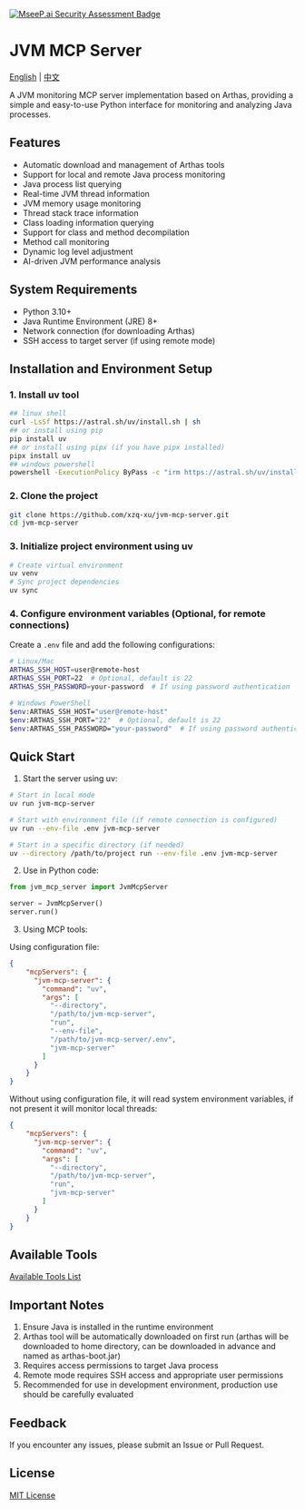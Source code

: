 [![MseeP.ai Security Assessment Badge](https://mseep.net/pr/xzq-xu-jvm-mcp-server-badge.png)](https://mseep.ai/app/xzq-xu-jvm-mcp-server)

# JVM MCP Server

[English](README.md) | [中文](README_zh.md)

A JVM monitoring MCP server implementation based on Arthas, providing a simple and easy-to-use Python interface for monitoring and analyzing Java processes.

## Features

- Automatic download and management of Arthas tools
- Support for local and remote Java process monitoring
- Java process list querying
- Real-time JVM thread information
- JVM memory usage monitoring
- Thread stack trace information
- Class loading information querying
- Support for class and method decompilation
- Method call monitoring
- Dynamic log level adjustment
- AI-driven JVM performance analysis

## System Requirements

- Python 3.10+
- Java Runtime Environment (JRE) 8+
- Network connection (for downloading Arthas)
- SSH access to target server (if using remote mode)

## Installation and Environment Setup

### 1. Install uv tool

```bash
## linux shell
curl -LsSf https://astral.sh/uv/install.sh | sh
## or install using pip
pip install uv
## or install using pipx (if you have pipx installed)
pipx install uv 
## windows powershell
powershell -ExecutionPolicy ByPass -c "irm https://astral.sh/uv/install.ps1 | iex"
```

### 2. Clone the project

```bash
git clone https://github.com/xzq-xu/jvm-mcp-server.git
cd jvm-mcp-server
```

### 3. Initialize project environment using uv

```bash
# Create virtual environment
uv venv
# Sync project dependencies
uv sync
```

### 4. Configure environment variables (Optional, for remote connections)

Create a `.env` file and add the following configurations:

```bash
# Linux/Mac
ARTHAS_SSH_HOST=user@remote-host
ARTHAS_SSH_PORT=22  # Optional, default is 22
ARTHAS_SSH_PASSWORD=your-password  # If using password authentication

# Windows PowerShell
$env:ARTHAS_SSH_HOST="user@remote-host"
$env:ARTHAS_SSH_PORT="22"  # Optional, default is 22
$env:ARTHAS_SSH_PASSWORD="your-password"  # If using password authentication
```

## Quick Start

1. Start the server using uv:

```bash
# Start in local mode
uv run jvm-mcp-server

# Start with environment file (if remote connection is configured)
uv run --env-file .env jvm-mcp-server

# Start in a specific directory (if needed)
uv --directory /path/to/project run --env-file .env jvm-mcp-server
```

2. Use in Python code:

```python
from jvm_mcp_server import JvmMcpServer

server = JvmMcpServer()
server.run()
```

3. Using MCP tools:

Using configuration file:
```json 
{
    "mcpServers": {
      "jvm-mcp-server": {
        "command": "uv",
        "args": [
          "--directory",
          "/path/to/jvm-mcp-server",
          "run",
          "--env-file",
          "/path/to/jvm-mcp-server/.env",
          "jvm-mcp-server"
        ]
      }
    }
}
```
Without using configuration file, it will read system environment variables, if not present it will monitor local threads:
```json 
{
    "mcpServers": {
      "jvm-mcp-server": {
        "command": "uv",
        "args": [
          "--directory",
          "/path/to/jvm-mcp-server",
          "run",
          "jvm-mcp-server"
        ]
      }
    }
}
```

## Available Tools

[Available Tools List](./doc/available_tools.md)

## Important Notes

1. Ensure Java is installed in the runtime environment
2. Arthas tool will be automatically downloaded on first run (arthas will be downloaded to home directory, can be downloaded in advance and named as arthas-boot.jar)
3. Requires access permissions to target Java process
4. Remote mode requires SSH access and appropriate user permissions
5. Recommended for use in development environment, production use should be carefully evaluated

## Feedback

If you encounter any issues, please submit an Issue or Pull Request.

## License

[MIT License](./LICENSE) 